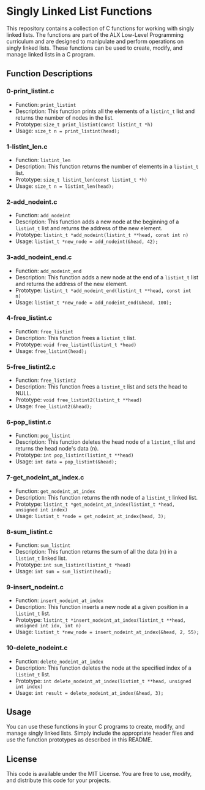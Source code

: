 # Singly Linked List Functions

This repository contains a collection of C functions for working with singly linked lists. The functions are part of the ALX Low-Level Programming curriculum and are designed to manipulate and perform operations on singly linked lists. These functions can be used to create, modify, and manage linked lists in a C program.

## Function Descriptions

### 0-print_listint.c

- Function: `print_listint`
- Description: This function prints all the elements of a `listint_t` list and returns the number of nodes in the list.
- Prototype: `size_t print_listint(const listint_t *h)`
- Usage: `size_t n = print_listint(head);`

### 1-listint_len.c

- Function: `listint_len`
- Description: This function returns the number of elements in a `listint_t` list.
- Prototype: `size_t listint_len(const listint_t *h)`
- Usage: `size_t n = listint_len(head);`

### 2-add_nodeint.c

- Function: `add_nodeint`
- Description: This function adds a new node at the beginning of a `listint_t` list and returns the address of the new element.
- Prototype: `listint_t *add_nodeint(listint_t **head, const int n)`
- Usage: `listint_t *new_node = add_nodeint(&head, 42);`

### 3-add_nodeint_end.c

- Function: `add_nodeint_end`
- Description: This function adds a new node at the end of a `listint_t` list and returns the address of the new element.
- Prototype: `listint_t *add_nodeint_end(listint_t **head, const int n)`
- Usage: `listint_t *new_node = add_nodeint_end(&head, 100);`

### 4-free_listint.c

- Function: `free_listint`
- Description: This function frees a `listint_t` list.
- Prototype: `void free_listint(listint_t *head)`
- Usage: `free_listint(head);`

### 5-free_listint2.c

- Function: `free_listint2`
- Description: This function frees a `listint_t` list and sets the head to NULL.
- Prototype: `void free_listint2(listint_t **head)`
- Usage: `free_listint2(&head);`

### 6-pop_listint.c

- Function: `pop_listint`
- Description: This function deletes the head node of a `listint_t` list and returns the head node's data (n).
- Prototype: `int pop_listint(listint_t **head)`
- Usage: `int data = pop_listint(&head);`

### 7-get_nodeint_at_index.c

- Function: `get_nodeint_at_index`
- Description: This function returns the nth node of a `listint_t` linked list.
- Prototype: `listint_t *get_nodeint_at_index(listint_t *head, unsigned int index)`
- Usage: `listint_t *node = get_nodeint_at_index(head, 3);`

### 8-sum_listint.c

- Function: `sum_listint`
- Description: This function returns the sum of all the data (n) in a `listint_t` linked list.
- Prototype: `int sum_listint(listint_t *head)`
- Usage: `int sum = sum_listint(head);`

### 9-insert_nodeint.c

- Function: `insert_nodeint_at_index`
- Description: This function inserts a new node at a given position in a `listint_t` list.
- Prototype: `listint_t *insert_nodeint_at_index(listint_t **head, unsigned int idx, int n)`
- Usage: `listint_t *new_node = insert_nodeint_at_index(&head, 2, 55);`

### 10-delete_nodeint.c

- Function: `delete_nodeint_at_index`
- Description: This function deletes the node at the specified index of a `listint_t` list.
- Prototype: `int delete_nodeint_at_index(listint_t **head, unsigned int index)`
- Usage: `int result = delete_nodeint_at_index(&head, 3);`

## Usage

You can use these functions in your C programs to create, modify, and manage singly linked lists. Simply include the appropriate header files and use the function prototypes as described in this README.

## License

This code is available under the MIT License. You are free to use, modify, and distribute this code for your projects.